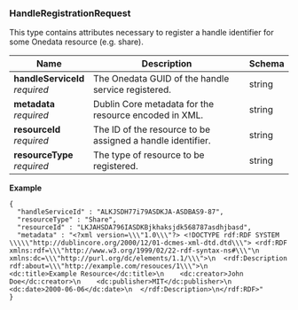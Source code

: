 
<a name="handleregistrationrequest"></a>
### HandleRegistrationRequest
This type contains attributes necessary to register a handle identifier
for some Onedata resource (e.g. share).


|Name|Description|Schema|
|---|---|---|
|**handleServiceId**  <br>*required*|The Onedata GUID of the handle service registered.|string|
|**metadata**  <br>*required*|Dublin Core metadata for the resource encoded in XML.|string|
|**resourceId**  <br>*required*|The ID of the resource to be assigned a handle identifier.|string|
|**resourceType**  <br>*required*|The type of resource to be registered.|string|

**Example**
```
{
  "handleServiceId" : "ALKJSDH77i79ASDKJA-ASDBAS9-87",
  "resourceType" : "Share",
  "resourceId" : "LKJAHSDA796IASDKBjkhaksjdk568787asdhjbasd",
  "metadata" : "<?xml version=\\\"1.0\\\"?> <!DOCTYPE rdf:RDF SYSTEM \\\\\"http://dublincore.org/2000/12/01-dcmes-xml-dtd.dtd\\\"> <rdf:RDF xmlns:rdf=\\\"http://www.w3.org/1999/02/22-rdf-syntax-ns#\\\"\n         xmlns:dc=\\\"http://purl.org/dc/elements/1.1/\\\">\n  <rdf:Description rdf:about=\\\"http://example.com/resouces/1\\\">\n    <dc:title>Example Resource</dc:title>\n    <dc:creator>John Doe</dc:creator>\n    <dc:publisher>MIT</dc:publisher>\n    <dc:date>2000-06-06</dc:date>\n  </rdf:Description>\n</rdf:RDF>"
}
```




